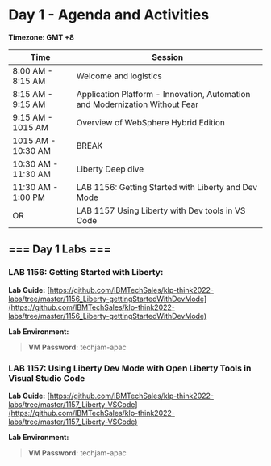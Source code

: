 # Day 1 - Agenda and Activities

**Timezone: GMT +8**

Time | Session 
--------------|----------
8:00 AM - 8:15 AM | Welcome and logistics
8:15 AM  - 9:15 AM | Application Platform - Innovation, Automation and Modernization Without Fear
9:15 AM - 1015 AM | Overview of WebSphere Hybrid Edition
1015 AM  - 10:30 AM  | BREAK
10:30 AM - 11:30 AM | Liberty Deep dive
11:30 AM - 1:00 PM | LAB 1156: Getting Started with Liberty and Dev Mode
     OR           | LAB 1157 Using Liberty with Dev tools in VS Code 


## === Day 1 Labs ===


### LAB 1156: Getting Started with Liberty:

  **Lab Guide:** [https://github.com/IBMTechSales/klp-think2022-labs/tree/master/1156_Liberty-gettingStartedWithDevMode](https://github.com/IBMTechSales/klp-think2022-labs/tree/master/1156_Liberty-gettingStartedWithDevMode)

  **Lab Environment:**  [](http://tbd)  
  
  > **VM Password:** techjam-apac



### LAB 1157: Using Liberty Dev Mode with Open Liberty Tools in Visual Studio Code

  **Lab Guide:** [https://github.com/IBMTechSales/klp-think2022-labs/tree/master/1157_Liberty-VSCode](https://github.com/IBMTechSales/klp-think2022-labs/tree/master/1157_Liberty-VSCode)

  **Lab Environment:**  [](http:/tbd) 
  
  > **VM Password:** techjam-apac




